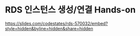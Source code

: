 # RDS 인스턴스 생성/연결 Hands-on

https://slides.com/codestates/rds-570032/embed?style=hidden&byline=hidden&share=hidden